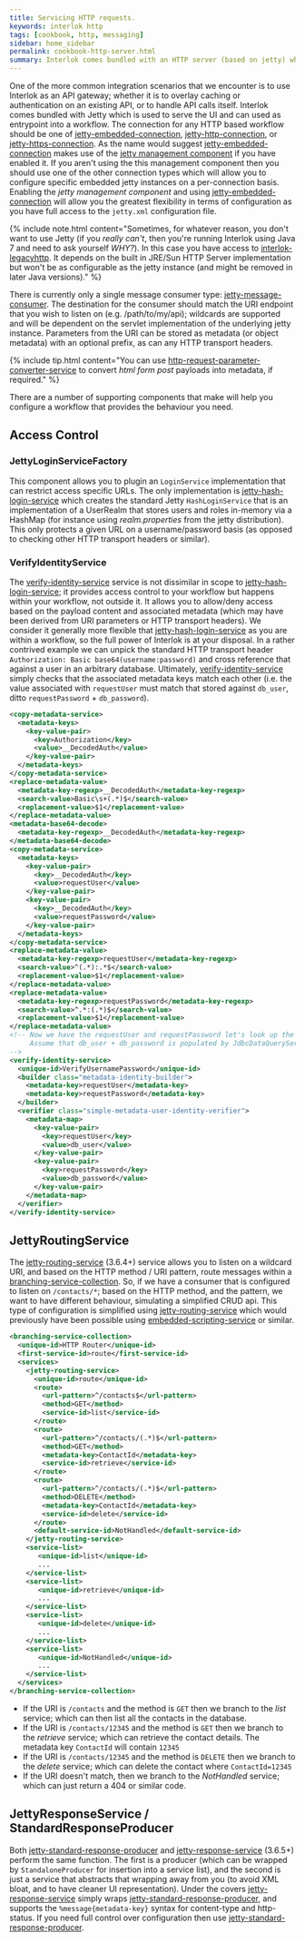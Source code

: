 ```yaml
---
title: Servicing HTTP requests.
keywords: interlok http
tags: [cookbook, http, messaging]
sidebar: home_sidebar
permalink: cookbook-http-server.html
summary: Interlok comes bundled with an HTTP server (based on jetty) which can be used to as an entrypoint into a workflow.
---
```


One of the more common integration scenarios that we encounter is to use Interlok as an API gateway; whether it is to overlay caching or authentication on an existing API, or to handle API calls itself. Interlok comes bundled with Jetty which is used to serve the UI and can used as entrypoint into a workflow. The connection for any HTTP based workflow should be one of [jetty-embedded-connection][], [jetty-http-connection][], or [jetty-https-connection][]. As the name would suggest [jetty-embedded-connection][] makes use of the [jetty management component](adapter-bootstrap.html#management-components) if you have enabled it. If you aren't using the this management component then you should use one of the other connection types which will allow you to configure specific embedded jetty instances on a per-connection basis. Enabling the _jetty management component_ and using [jetty-embedded-connection][] will allow you the greatest flexibility in terms of configuration as you have full access to the `jetty.xml` configuration file.

{% include note.html content="Sometimes, for whatever reason, you don't want to use Jetty (if you _really can't_, then you're running Interlok using Java 7 and need to ask yourself _WHY?_). In this case you have access to  [interlok-legacyhttp][]. It depends on the built in JRE/Sun HTTP Server implementation but won't be as configurable as the jetty instance (and might be removed in later Java versions)." %}

There is currently only a single message consumer type: [jetty-message-consumer][]. The destination for the consumer should match the URI endpoint that you wish to listen on (e.g. /path/to/my/api); wildcards are supported and will be dependent on the servlet implementation of the underlying jetty instance. Parameters from the URI can be stored as metadata (or object metadata) with an optional prefix, as can any HTTP transport headers.

{% include tip.html content="You can use [http-request-parameter-converter-service][] to convert _html form post_ payloads into metadata, if required." %}

There are a number of supporting components that make will help you configure a workflow that provides the behaviour you need.

## Access Control

### JettyLoginServiceFactory

This component allows you to plugin an `LoginService` implementation that can restrict access specific URLs. The only implementation is [jetty-hash-login-service][] which creates the standard Jetty `HashLoginService` that is an implementation of a UserRealm that stores users and roles in-memory via a HashMap (for instance using _realm.properties_ from the jetty distribution). This only protects a given URL on a username/password basis (as opposed to checking other HTTP transport headers or similar).

### VerifyIdentityService

The [verify-identity-service][] service is not dissimilar in scope to [jetty-hash-login-service][]; it provides access control to your workflow but happens within your workflow, not outside it. It allows you to allow/deny access based on the payload content and associated metadata (which may have been derived from URI parameters or HTTP transport headers). We consider it generally more flexible that [jetty-hash-login-service][] as you are within a workflow, so the full power of Interlok is at your disposal. In a rather contrived example we can unpick the standard HTTP transport header `Authorization: Basic base64(username:password)` and cross reference that against a user in an arbitrary database. Ultimately, [verify-identity-service][] simply checks that the associated metadata keys match each other (i.e. the value associated with `requestUser` must match that stored against `db_user`, ditto `requestPassword` + `db_password`).

```xml
<copy-metadata-service>
  <metadata-keys>
    <key-value-pair>
      <key>Authorization</key>
      <value>__DecodedAuth</value>
    </key-value-pair>
  </metadata-keys>
</copy-metadata-service>
<replace-metadata-value>
  <metadata-key-regexp>__DecodedAuth</metadata-key-regexp>
  <search-value>Basic\s+(.*)$</search-value>
  <replacement-value>$1</replacement-value>
</replace-metadata-value>
<metadata-base64-decode>
  <metadata-key-regexp>__DecodedAuth</metadata-key-regexp>
</metadata-base64-decode>
<copy-metadata-service>
  <metadata-keys>
    <key-value-pair>
      <key>__DecodedAuth</key>
      <value>requestUser</value>
    </key-value-pair>
    <key-value-pair>
      <key>__DecodedAuth</key>
      <value>requestPassword</value>
    </key-value-pair>
  </metadata-keys>
</copy-metadata-service>
<replace-metadata-value>
  <metadata-key-regexp>requestUser</metadata-key-regexp>
  <search-value>^(.*):.*$</search-value>
  <replacement-value>$1</replacement-value>
</replace-metadata-value>
<replace-metadata-value>
  <metadata-key-regexp>requestPassword</metadata-key-regexp>
  <search-value>^.*:(.*)$</search-value>
  <replacement-value>$1</replacement-value>
</replace-metadata-value>
<!-- Now we have the requestUser and requestPassword let's look up the user in the database
     Assume that db_user + db_password is populated by JdbcDataQueryService as metadata.
-->
<verify-identity-service>
  <unique-id>VerifyUsernamePassword</unique-id>
  <builder class="metadata-identity-builder">
    <metadata-key>requestUser</metadata-key>
    <metadata-key>requestPassword</metadata-key>
  </builder>
  <verifier class="simple-metadata-user-identity-verifier">
    <metadata-map>
      <key-value-pair>
        <key>requestUser</key>
        <value>db_user</value>
      </key-value-pair>
      <key-value-pair>
        <key>requestPassword</key>
        <value>db_password</value>
      </key-value-pair>
    </metadata-map>
  </verifier>
</verify-identity-service>
```

## JettyRoutingService

The [jetty-routing-service][] (3.6.4+) service allows you to listen on a wildcard URI, and based on the HTTP method / URI pattern, route messages within a [branching-service-collection][]. So, if we have a consumer that is configured to listen on `/contacts/*`; based on the HTTP method, and the pattern, we want to have different behaviour, simulating a simplified CRUD api. This type of configuration is simplified using [jetty-routing-service][] which would previously have been possible using [embedded-scripting-service][] or similar.

```xml
<branching-service-collection>
  <unique-id>HTTP Router</unique-id>
  <first-service-id>route</first-service-id>
  <services>
    <jetty-routing-service>
      <unique-id>route</unique-id>
      <route>
        <url-pattern>^/contacts$</url-pattern>
        <method>GET</method>
        <service-id>list</service-id>
      </route>
      <route>
        <url-pattern>^/contacts/(.*)$</url-pattern>
        <method>GET</method>
        <metadata-key>ContactId</metadata-key>
        <service-id>retrieve</service-id>
      </route>
      <route>
        <url-pattern>^/contacts/(.*)$</url-pattern>
        <method>DELETE</method>
        <metadata-key>ContactId</metadata-key>
        <service-id>delete</service-id>
      </route>
      <default-service-id>NotHandled</default-service-id>
    </jetty-routing-service>
    <service-list>
       <unique-id>list</unique-id>
       ...
    </service-list>
    <service-list>
       <unique-id>retrieve</unique-id>
       ...
    </service-list>
    <service-list>
       <unique-id>delete</unique-id>
       ...
    </service-list>
    <service-list>
       <unique-id>NotHandled</unique-id>
       ...
    </service-list>
  </services>
</branching-service-collection>
```

* If the URI is `/contacts` and the method is `GET` then we branch to the _list_ service; which can then list all the contacts in the database.
* If the URI is `/contacts/12345` and the method is `GET` then we branch to the _retrieve_ service; which can retrieve the contact details. The metadata key `ContactId` will contain `12345`
* If the URI is `/contacts/12345` and the method is `DELETE` then we branch to the _delete_ service; which can delete the contact where `ContactId=12345`
* If the URI doesn't match, then we branch to the _NotHandled_ service; which can just return a 404 or similar code.

## JettyResponseService / StandardResponseProducer

Both [jetty-standard-response-producer][] and [jetty-response-service][] (3.6.5+) perform the same function. The first is a producer (which can be wrapped by `StandaloneProducer` for insertion into a service list), and the second is just a service that abstracts that wrapping away from you (to avoid XML bloat, and to have cleaner UI representation). Under the covers [jetty-response-service][] simply wraps [jetty-standard-response-producer][], and supports the `%message{metadata-key}` syntax for content-type and http-status. If you need full control over configuration then use [jetty-standard-response-producer][].


[interlok-legacyhttp]: https://development.adaptris.net/nexus/content/groups/public/com/adaptris/interlok-legacyhttp/
[jetty-embedded-connection]: https://development.adaptris.net/javadocs/latest/Interlok-API/com/adaptris/core/http/jetty/EmbeddedConnection.html
[jetty-http-connection]: https://development.adaptris.net/javadocs/latest/Interlok-API/com/adaptris/core/http/jetty/HttpConnection.html
[jetty-https-connection]: https://development.adaptris.net/javadocs/latest/Interlok-API/com/adaptris/core/http/jetty/HttpsConnection.html
[jetty-message-consumer]: https://development.adaptris.net/javadocs/latest/Interlok-API/com/adaptris/core/http/jetty/JettyMessageConsumer.html
[jetty-hash-login-service]: https://development.adaptris.net/javadocs/latest/Interlok-API/com/adaptris/core/http/jetty/HashLoginServiceFactory.html
[verify-identity-service]: https://development.adaptris.net/javadocs/latest/Interlok-API/com/adaptris/core/security/access/VerifyIdentityService.html
[branching-service-collection]: https://development.adaptris.net/javadocs/latest/Interlok-API/com/adaptris/core/BranchingServiceCollection.html
[jetty-routing-service]: https://development.adaptris.net/javadocs/latest/Interlok-API/com/adaptris/core/http/jetty/JettyRoutingService.html
[jetty-response-service]: https://development.adaptris.net/javadocs/latest/Interlok-API/com/adaptris/core/http/jetty/JettyResponseService.html
[jetty-standard-response-producer]: https://development.adaptris.net/javadocs/latest/Interlok-API/com/adaptris/core/http/jetty/StandardResponseProducer.html
[http-request-parameter-converter-service]: https://development.adaptris.net/javadocs/latest/Interlok-API/com/adaptris/core/http/RequestParameterConverterService.html
[embedded-scripting-service]: https://development.adaptris.net/javadocs/latest/Interlok-API/com/adaptris/core/services/EmbeddedScriptingService.html